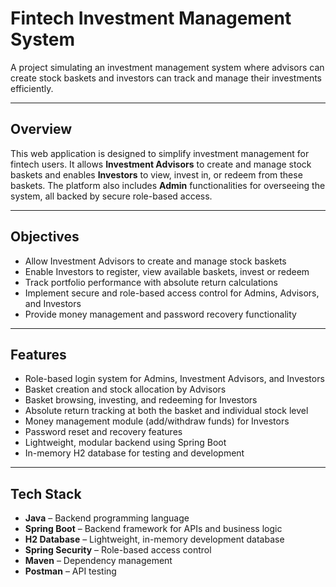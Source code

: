 # Fintech Investment Management System

A project simulating an investment management system where advisors can create stock baskets and investors can track and manage their investments efficiently.

---

## Overview

This web application is designed to simplify investment management for fintech users. It allows **Investment Advisors** to create and manage stock baskets and enables **Investors** to view, invest in, or redeem from these baskets. The platform also includes **Admin** functionalities for overseeing the system, all backed by secure role-based access.

---

## Objectives

- Allow Investment Advisors to create and manage stock baskets  
- Enable Investors to register, view available baskets, invest or redeem  
- Track portfolio performance with absolute return calculations  
- Implement secure and role-based access control for Admins, Advisors, and Investors  
- Provide money management and password recovery functionality

---

## Features

- Role-based login system for Admins, Investment Advisors, and Investors  
- Basket creation and stock allocation by Advisors  
- Basket browsing, investing, and redeeming for Investors  
- Absolute return tracking at both the basket and individual stock level  
- Money management module (add/withdraw funds) for Investors  
- Password reset and recovery features  
- Lightweight, modular backend using Spring Boot  
- In-memory H2 database for testing and development  

---

## Tech Stack

- **Java** – Backend programming language  
- **Spring Boot** – Backend framework for APIs and business logic  
- **H2 Database** – Lightweight, in-memory development database  
- **Spring Security** – Role-based access control  
- **Maven** – Dependency management  
- **Postman** – API testing   


